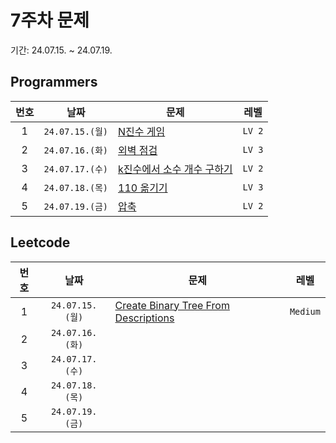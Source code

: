 # 7주차 문제

기간: 24.07.15. ~ 24.07.19.

## Programmers

| 번호  |      날짜       | 문제                                                                                          |  레벨  |
| :---: | :-------------: | --------------------------------------------------------------------------------------------- | :----: |
|   1   | `24.07.15.(월)` | [N진수 게임](https://school.programmers.co.kr/learn/courses/30/lessons/17687)                 | `LV 2` |
|   2   | `24.07.16.(화)` | [외벽 점검](https://school.programmers.co.kr/learn/courses/30/lessons/60062)                  | `LV 3` |
|   3   | `24.07.17.(수)` | [k진수에서 소수 개수 구하기](https://school.programmers.co.kr/learn/courses/30/lessons/92335) | `LV 2` |
|   4   | `24.07.18.(목)` | [110 옮기기](https://school.programmers.co.kr/learn/courses/30/lessons/77886)                 | `LV 3` |
|   5   | `24.07.19.(금)` | [압축](https://school.programmers.co.kr/learn/courses/30/lessons/17684)                       | `LV 2` |

## Leetcode

| 번호  |      날짜       | 문제                                                                                                                                                            |   레벨   |
| :---: | :-------------: | --------------------------------------------------------------------------------------------------------------------------------------------------------------- | :------: |
|   1   | `24.07.15.(월)` | [Create Binary Tree From Descriptions](https://leetcode.com/problems/create-binary-tree-from-descriptions/description/?envType=daily-question&envId=2024-07-15) | `Medium` |
|   2   | `24.07.16.(화)` |                                                                                                                                                                 |          |
|   3   | `24.07.17.(수)` |                                                                                                                                                                 |          |
|   4   | `24.07.18.(목)` |                                                                                                                                                                 |          |
|   5   | `24.07.19.(금)` |                                                                                                                                                                 |          |
